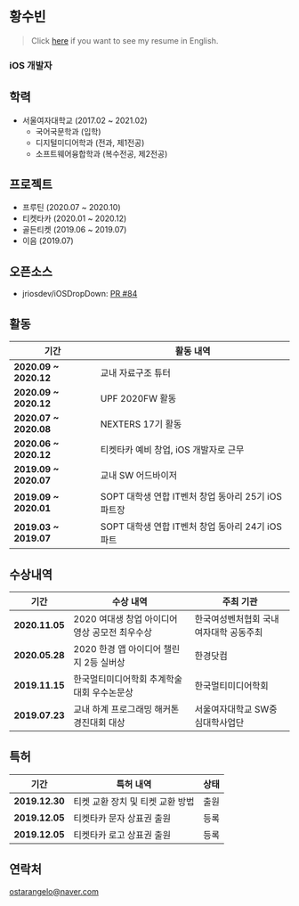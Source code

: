#  `황수빈`
> Click [here](https://github.com/ttub-nii/ttub-nii/blob/main/RESUME/RESUME(ver.English).md) if you want to see my resume in English.

### iOS 개발자

## 학력
* 서울여자대학교 (2017.02 ~ 2021.02)
  * 국어국문학과 (입학)
  * 디지털미디어학과 (전과, 제1전공)
  * 소프트웨어융합학과 (복수전공, 제2전공)
  
## 프로젝트
* 프루틴 (2020.07 ~ 2020.10)
* 티켓타카 (2020.01 ~ 2020.12)
* 골든티켓 (2019.06 ~ 2019.07)
* 이음 (2019.07)

## 오픈소스
* jriosdev/iOSDropDown: [PR #84](https://github.com/jriosdev/iOSDropDown/pull/84)

## 활동
| 기간 | 활동 내역 | 
| ------- | ----------------------- |
| **2020.09 ~ 2020.12** | 교내 자료구조 튜터 |
| **2020.09 ~ 2020.12** | UPF 2020FW 활동 |
| **2020.07 ~ 2020.08** | NEXTERS 17기 활동 |
| **2020.06 ~ 2020.12** | 티켓타카 예비 창업, iOS 개발자로 근무 |
| **2019.09 ~ 2020.07** | 교내 SW 어드바이저 |
| **2019.09 ~ 2020.01** | SOPT 대학생 연합 IT벤처 창업 동아리 25기 iOS 파트장 |
| **2019.03 ~ 2019.07** | SOPT 대학생 연합 IT벤처 창업 동아리 24기 iOS 파트 |

## 수상내역
| 기간 | 수상 내역 | 주최 기관 |
| ------- | ----------------------- | ------- |
| **2020.11.05** | 2020 여대생 창업 아이디어 영상 공모전 최우수상 | 한국여성벤처협회 국내여자대학 공동주최 |
| **2020.05.28** | 2020 한경 앱 아이디어 챌린지 2등 실버상 | 한경닷컴 |
| **2019.11.15** | 한국멀티미디어학회 추계학술대회 우수논문상 | 한국멀티미디어학회 |
| **2019.07.23** | 교내 하계 프로그래밍 해커톤 경진대회 대상 | 서울여자대학교 SW중심대학사업단 |

## 특허
| 기간 | 특허 내역 | 상태 |
| ------- | ----------------------- | ------- |
| **2019.12.30** | 티켓 교환 장치 및 티켓 교환 방법 | 출원 |
| **2019.12.05** | 티켓타카 문자 상표권 출원 | 등록 |
| **2019.12.05** | 티켓타카 로고 상표권 출원 | 등록 |

## 연락처
<ostarangelo@naver.com>
